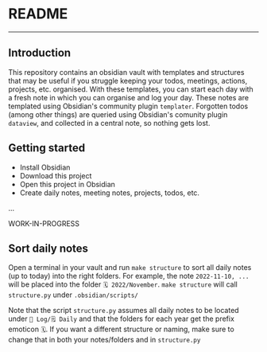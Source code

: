 # README

---

## Introduction

This repository contains an obsidian vault with templates and structures that may be useful if you struggle keeping your todos, meetings, actions, projects, etc. organised. With these templates, you can start each day with a fresh note in which you can organise and log your day. These notes are templated using Obsidian's community plugin `templater`. Forgotten todos (among other things) are queried using Obsidian's comunity plugin `dataview`, and collected in a central note, so nothing gets lost.


## Getting started

- Install Obsidian
- Download this project
- Open this project in Obsidian
- Create daily notes, meeting notes, projects, todos, etc.

...

WORK-IN-PROGRESS


## Sort daily notes

Open a terminal in your vault and run `make structure` to sort all daily notes (up to today) into the 
right folders. For example, the note `2022-11-10, ...` will be placed into the folder 
`🗓 2022/November`. `make structure` will call `structure.py` under `.obsidian/scripts/`

Note that the script `structure.py` assumes all daily notes to be located under `📓 Log/🗒 Daily` 
and that the folders for each year get the prefix emoticon `🗓`. If you want a different structure or naming, make sure to change that in both your notes/folders and in `structure.py`
